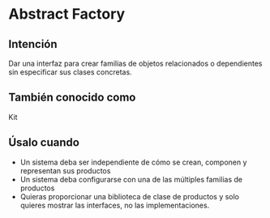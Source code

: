 # Abstract Factory
## Intención
Dar una interfaz para crear familias de objetos relacionados o dependientes sin especificar sus clases concretas.
## También conocido como
Kit
## Úsalo cuando
- Un sistema deba ser independiente de cómo se crean, componen y representan sus productos
- Un sistema deba configurarse con una de las múltiples familias de productos
- Quieras proporcionar una biblioteca de clase de productos y solo quieres mostrar las interfaces, no las implementaciones.